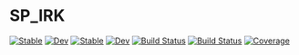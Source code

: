 # SP_IRK

[![Stable](https://img.shields.io/badge/docs-stable-blue.svg)](https://cirdans-home.github.io/SP_IRK.jl/stable/)
[![Dev](https://img.shields.io/badge/docs-dev-blue.svg)](https://cirdans-home.github.io/SP_IRK.jl/dev/)
[![Stable](https://img.shields.io/badge/docs-stable-blue.svg)](https://cirdans-home.github.io/SP_IRK.jl/stable/)
[![Dev](https://img.shields.io/badge/docs-dev-blue.svg)](https://cirdans-home.github.io/SP_IRK.jl/dev/)
[![Build Status](https://github.com/cirdans-home/SP_IRK.jl/actions/workflows/CI.yml/badge.svg?branch=main)](https://github.com/cirdans-home/SP_IRK.jl/actions/workflows/CI.yml?query=branch%3Amain)
[![Build Status](https://app.travis-ci.com/cirdans-home/SP_IRK.jl.svg?branch=main)](https://app.travis-ci.com/cirdans-home/SP_IRK.jl)
[![Coverage](https://codecov.io/gh/cirdans-home/SP_IRK.jl/branch/main/graph/badge.svg)](https://codecov.io/gh/cirdans-home/SP_IRK.jl)
